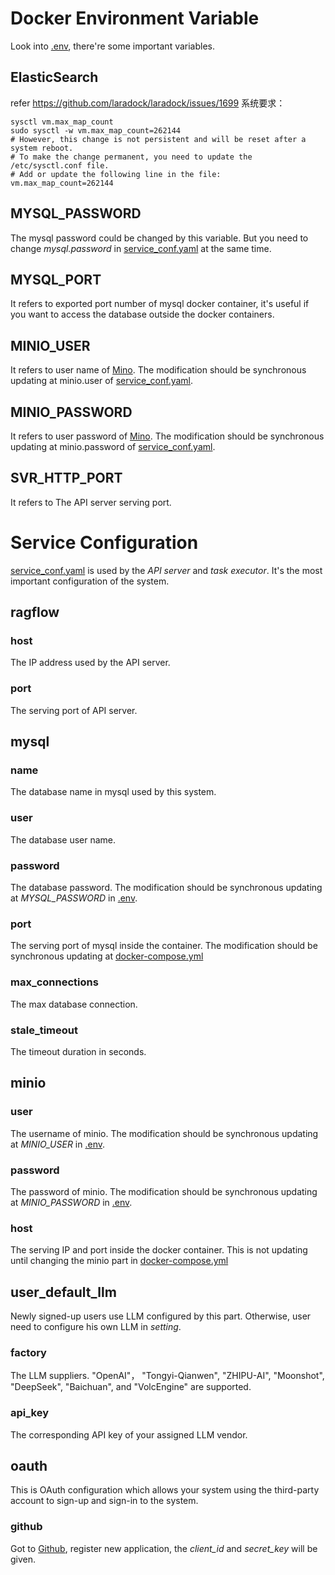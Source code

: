 # Docker Environment Variable

Look into [.env](./.env), there're some important variables.

## ElasticSearch

refer https://github.com/laradock/laradock/issues/1699
系统要求：

```shell
sysctl vm.max_map_count
sudo sysctl -w vm.max_map_count=262144
# However, this change is not persistent and will be reset after a system reboot.
# To make the change permanent, you need to update the /etc/sysctl.conf file.
# Add or update the following line in the file:
vm.max_map_count=262144
```

## MYSQL_PASSWORD

The mysql password could be changed by this variable. But you need to change _mysql.password_ in [service_conf.yaml](./service_conf.yaml) at the same time.

## MYSQL_PORT

It refers to exported port number of mysql docker container, it's useful if you want to access the database outside the docker containers.

## MINIO_USER

It refers to user name of [Mino](https://github.com/minio/minio). The modification should be synchronous updating at minio.user of [service_conf.yaml](./service_conf.yaml).

## MINIO_PASSWORD

It refers to user password of [Mino](https://github.com/minio/minio). The modification should be synchronous updating at minio.password of [service_conf.yaml](./service_conf.yaml).

## SVR_HTTP_PORT

It refers to The API server serving port.

# Service Configuration

[service_conf.yaml](./service_conf.yaml) is used by the _API server_ and _task executor_. It's the most important configuration of the system.

## ragflow

### host

The IP address used by the API server.

### port

The serving port of API server.

## mysql

### name

The database name in mysql used by this system.

### user

The database user name.

### password

The database password. The modification should be synchronous updating at _MYSQL_PASSWORD_ in [.env](./.env).

### port

The serving port of mysql inside the container. The modification should be synchronous updating at [docker-compose.yml](./docker-compose.yml)

### max_connections

The max database connection.

### stale_timeout

The timeout duration in seconds.

## minio

### user

The username of minio. The modification should be synchronous updating at _MINIO_USER_ in [.env](./.env).

### password

The password of minio. The modification should be synchronous updating at _MINIO_PASSWORD_ in [.env](./.env).

### host

The serving IP and port inside the docker container. This is not updating until changing the minio part in [docker-compose.yml](./docker-compose.yml)

## user_default_llm

Newly signed-up users use LLM configured by this part. Otherwise, user need to configure his own LLM in _setting_.

### factory

The LLM suppliers. "OpenAI"， "Tongyi-Qianwen", "ZHIPU-AI", "Moonshot", "DeepSeek", "Baichuan", and "VolcEngine" are supported.

### api_key

The corresponding API key of your assigned LLM vendor.

## oauth

This is OAuth configuration which allows your system using the third-party account to sign-up and sign-in to the system.

### github

Got to [Github](https://github.com/settings/developers), register new application, the _client_id_ and _secret_key_ will be given.
